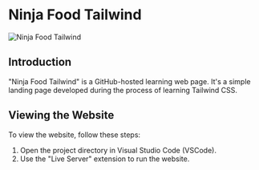 # Ninja Food Tailwind

![Ninja Food Tailwind](https://i.ibb.co/n7tsKTg/Screenshot-24.png)

## Introduction
"Ninja Food Tailwind" is a GitHub-hosted learning web page. It's a simple landing page developed during the process of learning Tailwind CSS.

## Viewing the Website
To view the website, follow these steps:

1. Open the project directory in Visual Studio Code (VSCode).
2. Use the "Live Server" extension to run the website.
